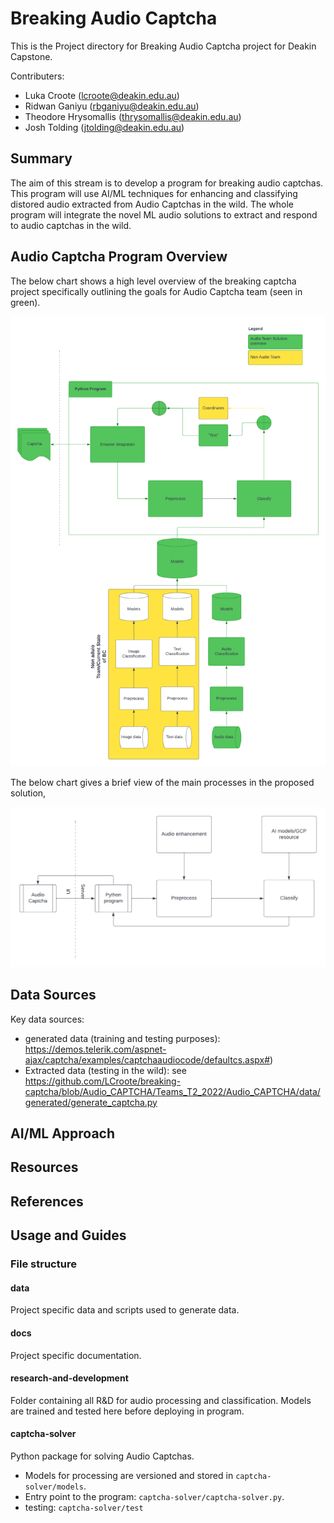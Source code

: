 # Breaking Audio Captcha
This is the Project directory for Breaking Audio Captcha project for Deakin Capstone.

Contributers:

- Luka Croote (lcroote@deakin.edu.au)
- Ridwan Ganiyu (rbganiyu@deakin.edu.au)
- Theodore Hrysomallis (thrysomallis@deakin.edu.au)
- Josh Tolding (jtolding@deakin.edu.au)

## Summary
The aim of this stream is to develop a program for breaking audio captchas. 
This program will use AI/ML techniques for enhancing and classifying distored audio extracted from Audio Captchas in the wild. 
The whole program will integrate the novel ML audio solutions to extract and respond to audio captchas in the wild.

## Audio Captcha Program Overview

The below chart shows a high level overview of the breaking captcha project specifically outlining the goals for Audio Captcha team (seen in green).

![Project Overview](./docs/Breaking%20Captcha.png)

The below chart gives a brief view of the main processes in the proposed solution,

![Program Overview](./docs/Breaking%20Audio%20Captcha.png)

## Data Sources

Key data sources:

- generated data (training and testing purposes): https://demos.telerik.com/aspnet-ajax/captcha/examples/captchaaudiocode/defaultcs.aspx#)
- Extracted data (testing in the wild): see https://github.com/LCroote/breaking-captcha/blob/Audio_CAPTCHA/Teams_T2_2022/Audio_CAPTCHA/data/generated/generate_captcha.py

## AI/ML Approach

## Resources

## References

## Usage and Guides

### File structure
#### data
Project specific data and scripts used to generate data.
#### docs
Project specific documentation.
#### research-and-development
Folder containing all R&D for audio processing and classification. Models are trained and tested here before deploying in program.
#### captcha-solver
Python package for solving Audio Captchas.

- Models for processing are versioned and stored in `captcha-solver/models`. 
- Entry point to the program: `captcha-solver/captcha-solver.py`.
- testing: `captcha-solver/test`

